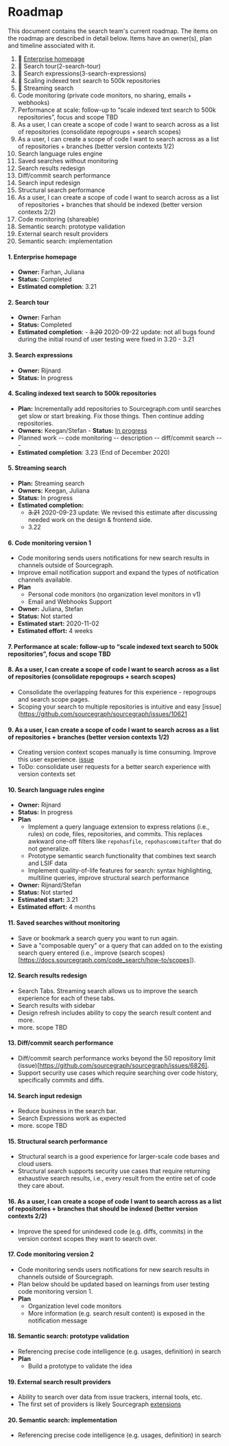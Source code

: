 # Roadmap

This document contains the search team's current roadmap. The items on the roadmap are described in detail below. Items have an owner(s), plan and timeline associated with it.

1. 🔄 [Enterprise homepage](1-enterprise-homepage)
1. 🔄 Search tour(2-search-tour)
1. 🔄 Search expressions(3-search-expressions)
1. 🔄 Scaling indexed text search to 500k repositories
1. 🔄 Streaming search
1. Code monitoring (private code monitors, no sharing, emails + webhooks)
1. Performance at scale: follow-up to “scale indexed text search to 500k repositories”, focus and scope TBD
1. As a user, I can create a scope of code I want to search across as a list of repositories (consolidate repogroups + search scopes)
1. As a user, I can create a scope of code I want to search across as a list of repositories + branches (better version contexts 1/2)
1. Search language rules engine
1. Saved searches without monitoring
1. Search results redesign
1. Diff/commit search performance
1. Search input redesign
1. Structural search performance
1. As a user, I can create a scope of code I want to search across as a list of repositories + branches that should be indexed (better version contexts 2/2)
1. Code monitoring (shareable)
1. Semantic search: prototype validation
1. External search result providers
1. Semantic search: implementation








#### 1. Enterprise homepage
- **Owner:** Farhan, Juliana
- **Status:** Completed
- **Estimated completion**: 3.21
         
#### 2. Search tour
- **Owner:** Farhan
- **Status:** Completed
- **Estimated completion**:
       - ~~3.20~~ 2020-09-22 update: not all bugs found during the initial round of user testing were fixed in 3.20
       - 3.21
       
#### 3. Search expressions
 - **Owner:** Rijnard
 - **Status:** In progress

#### 4. Scaling indexed text search to 500k repositories
   - **Plan:** Incrementally add repositories to Sourcegraph.com until searches get slow or start breaking. Fix those things. Then continue adding repositories.
   - **Owners:** Keegan/Stefan
    - **Status:** [In progress](perf.md)
   - Planned work
    -- code monitoring -- description
    -- diff/commit search --- 
   - **Estimated completion**: 3.23 (End of December 2020)

#### 5. Streaming search 
  - **Plan:** Streaming search
  - **Owners:** Keegan, Juliana
  - **Status:** In progress
  - **Estimated completion:**
    - ~~3.21~~ 2020-09-23 update: We revised this estimate after discussing needed work on the design & frontend side.
    - 3.22

#### 6. Code monitoring version 1
  - Code monitoring sends users notifications for new search results in channels outside of Sourcegraph.
  - Improve email notification support and expand the types of notification channels available.
  - **Plan**
    - Personal code monitors (no organization level monitors in v1)
    - Email and Webhooks Support
  - **Owner:** Juliana, Stefan
  - **Status:** Not started
  - **Estimated start:** 2020-11-02
  - **Estimated effort:** 4 weeks
  
#### 7. Performance at scale: follow-up to “scale indexed text search to 500k repositories”, focus and scope TBD

#### 8. As a user, I can create a scope of code I want to search across as a list of repositories (consolidate repogroups + search scopes)
  - Consolidate the overlapping features for this experience - repogroups and search scope pages.
  - Scoping your search to multiple repositories is intuitive and easy [issue](https://github.com/sourcegraph/sourcegraph/issues/10621

#### 9. As a user, I can create a scope of code I want to search across as a list of repositories + branches (better version contexts 1/2)
  - Creating version context scopes manually is time consuming. Improve this user experience. [issue](https://github.com/sourcegraph/sourcegraph/issues/11569)
  - ToDo: consolidate user requests for a better search experience with version contexts set

#### 10. Search language rules engine
  - **Owner:** Rijnard
  - **Status:** In progress
  - **Plan**
      - Implement a query language extension to express relations (i.e., rules) on code, files, repositories, and commits. This replaces awkward one-off filters like `repohasfile`, `repohascommitafter` that do not generalize.
      - Prototype semantic search functionality that combines text search and LSIF data
      - Implement quality-of-life features for search: syntax highlighting, multiline queries, improve structural search performance
  - **Owner:** Rijnard/Stefan
  - **Status:** Not started
  - **Estimated start:** 3.21
  - **Estimated effort:** 4 months
  
#### 11. Saved searches without monitoring
  - Save or bookmark a search query you want to run again.
  - Save a "composable query" or a query that can added on to the existing search query entered (i.e., improve (search scopes)[https://docs.sourcegraph.com/code_search/how-to/scopes]).
  
#### 12. Search results redesign
  - Search Tabs. Streaming search allows us to improve the search experience for each of these tabs.
  - Search results with sidebar
  - Design refresh includes ability to copy the search result content and more.
  - more. scope TBD
  
#### 13. Diff/commit search performance
  - Diff/commit search performance works beyond the 50 repository limit (issue)[https://github.com/sourcegraph/sourcegraph/issues/6826].
  - Support security use cases which require searching over code history, specifically commits and diffs.
  
#### 14. Search input redesign
  - Reduce business in the search bar.
  - Search Expressions work as expected
  - more. scope TBD

#### 15. Structural search performance
  - Structural search is a good experience for larger-scale code bases and cloud users.
  - Structural search supports security use cases that require returning exhaustive search results, i.e., every result from the entire set of code they care about.

#### 16. As a user, I can create a scope of code I want to search across as a list of repositories + branches that should be indexed (better version contexts 2/2)
  - Improve the speed for unindexed code (e.g. diffs, commits) in the version context scopes they want to search over.

#### 17. Code monitoring version 2
  - Code monitoring sends users notifications for new search results in channels outside of Sourcegraph.
  - Plan below should be updated based on learnings from user testing code monitoring version 1.
  - **Plan**
    - Organization level code monitors
    - More information (e.g. search result content) is exposed in the notification message 
                
#### 18. Semantic search: prototype validation
  - Referencing precise code intelligence (e.g. usages, definition) in search
  - **Plan**
    - Build a prototype to validate the idea
  
#### 19. External search result providers
  - Ability to search over data from issue trackers, internal tools, etc.
  - The first set of providers is likely Sourcegraph [extensions](https://sourcegraph.com/extensions)
  
#### 20. Semantic search: implementation
  - Referencing precise code intelligence (e.g. usages, definition) in search

